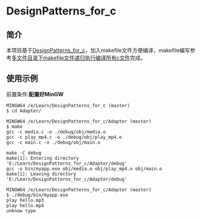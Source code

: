 # DesignPatterns_for_c

## 简介

本项目基于[DesignPatterns_for_c](https://github.com/AnotherSeventeen/DesignPatterns_for_c)，加入makefile文件方便编译，makefile编写参考[多文件目录下makefile文件递归执行编译所有c文件](https://blog.csdn.net/Wang20122013/article/details/120868086)完成。

## 使用示例

前置条件:**配置好MinGW**

```Shell
MINGW64 /e/Learn/DesignPatterns_for_c (master)
$ cd Adapter/

MINGW64 /e/Learn/DesignPatterns_for_c/Adapter (master)
$ make
gcc -c media.c -o ./debug/obj/media.o
gcc -c play_mp4.c -o ./debug/obj/play_mp4.o
gcc -c main.c -o ./debug/obj/main.o

make -C debug
make[1]: Entering directory 'E:/Learn/DesignPatterns_for_c/Adapter/debug'
gcc -o bin/myapp.exe obj/media.o obj/play_mp4.o obj/main.o
make[1]: Leaving directory 'E:/Learn/DesignPatterns_for_c/Adapter/debug'

MINGW64 /e/Learn/DesignPatterns_for_c/Adapter (master)
$ ./debug/bin/myapp.exe
play hello.mp3
play hello.mp4
unknow type
```
